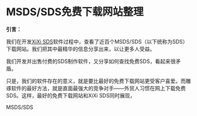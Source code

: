 # MSDS/SDS免费下载网站整理

**引言：**

我们在开发[XiXi SDS](http://www.xixisys.com)软件过程中，查看了近百个MSDS/SDS（以下统称为SDS）下载网站。我们把其中最精华的信息分享出来，以让更多人受益。

我们开发并出售付费的SDS制作软件，又分享如何查找免费SDS，看起来很矛盾。

只是，我们的软件存在的意义，就是要比最好的免费下载网站更受客户喜爱。而雕琢软件的最好方法，就是直面最强大的竞争对手——外贸人习惯在网上下载免费SDS。这样，最好的免费下载网站和XiXi SDS同时展现，



MSDS/SDS

